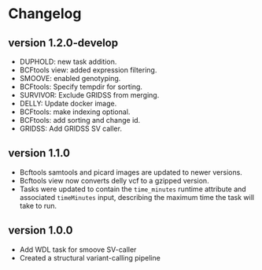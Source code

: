 Changelog
==========

<!--

Newest changes should be on top.

This document is user facing. Please word the changes in such a way
that users understand how the changes affect the new version.
-->

version 1.2.0-develop
---------------------
+ DUPHOLD: new task addition.
+ BCFtools view: added expression filtering.
+ SMOOVE: enabled genotyping.
+ BCFtools: Specify tempdir for sorting.
+ SURVIVOR: Exclude GRIDSS from merging.
+ DELLY: Update docker image.
+ BCFtools: make indexing optional.
+ BCFtools: add sorting and change id.
+ GRIDSS: Add GRIDSS SV caller.

version 1.1.0
---------------------
+ Bcftools samtools and picard images are updated to newer versions.
+ Bcftools view now converts delly vcf to a gzipped version.
+ Tasks were updated to contain the `time_minutes` runtime attribute and
  associated `timeMinutes` input, describing the maximum time the task will
  take to run.

version 1.0.0
-----------------
+ Add WDL task for smoove SV-caller
+ Created a structural variant-calling pipeline
